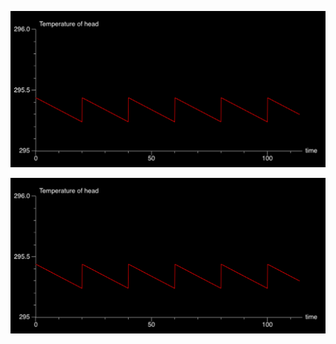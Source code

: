 ![image](https://github.com/SodiumJu/PhysicsModelSimulation/blob/main/Final%20021/Temperature%20to%20time.png)

[<img src="https://github.com/SodiumJu/PhysicsModelSimulation/blob/main/Final%20021/Temperature%20to%20time.png" width="600"/>](https://github.com/SodiumJu/PhysicsModelSimulation/blob/main/Final%20021/Temperature%20to%20time.png)

